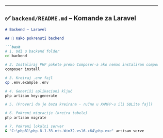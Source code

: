 
---

## ✅ `backend/README.md` – Komande za Laravel

```md
# Backend – Laravel

## 🔧 Kako pokrenuti backend

```bash
# 1. Uđi u backend folder
cd backend

# 2. Instaliraj PHP pakete preko Composer-a ako nemas instaliran composer
composer install

# 3. Kreiraj .env fajl
cp .env.example .env

# 4. Generiši aplikacioni ključ
php artisan key:generate

# 5. (Proveri da je baza kreirana - ručno u XAMPP-u ili SQLite fajl)

# 6. Pokreni migracije (kreira tabele)
php artisan migrate

# 7. Pokreni lokalni server
& "C:\php81\php-8.1.33-nts-Win32-vs16-x64\php.exe" artisan serve
